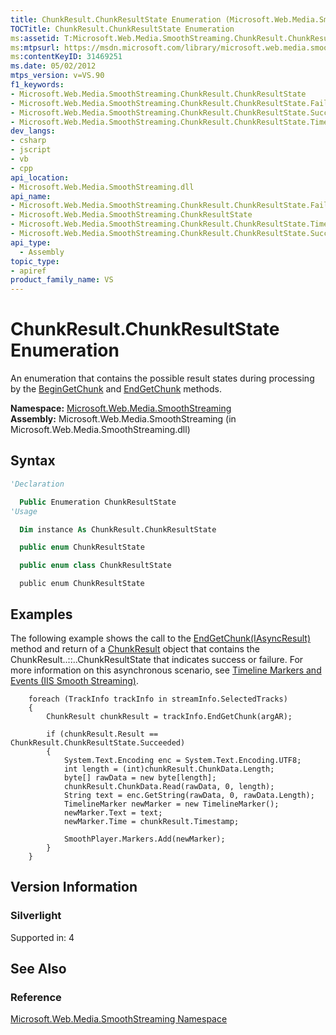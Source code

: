 ```yaml
---
title: ChunkResult.ChunkResultState Enumeration (Microsoft.Web.Media.SmoothStreaming)
TOCTitle: ChunkResult.ChunkResultState Enumeration
ms:assetid: T:Microsoft.Web.Media.SmoothStreaming.ChunkResult.ChunkResultState
ms:mtpsurl: https://msdn.microsoft.com/library/microsoft.web.media.smoothstreaming.chunkresult.chunkresultstate(v=VS.90)
ms:contentKeyID: 31469251
ms.date: 05/02/2012
mtps_version: v=VS.90
f1_keywords:
- Microsoft.Web.Media.SmoothStreaming.ChunkResult.ChunkResultState
- Microsoft.Web.Media.SmoothStreaming.ChunkResult.ChunkResultState.Failed
- Microsoft.Web.Media.SmoothStreaming.ChunkResult.ChunkResultState.Succeeded
- Microsoft.Web.Media.SmoothStreaming.ChunkResult.ChunkResultState.TimedOut
dev_langs:
- csharp
- jscript
- vb
- cpp
api_location:
- Microsoft.Web.Media.SmoothStreaming.dll
api_name:
- Microsoft.Web.Media.SmoothStreaming.ChunkResult.ChunkResultState.Failed
- Microsoft.Web.Media.SmoothStreaming.ChunkResultState
- Microsoft.Web.Media.SmoothStreaming.ChunkResult.ChunkResultState.TimedOut
- Microsoft.Web.Media.SmoothStreaming.ChunkResult.ChunkResultState.Succeeded
api_type:
  - Assembly
topic_type:
- apiref
product_family_name: VS
---
```


# ChunkResult.ChunkResultState Enumeration

An enumeration that contains the possible result states during processing by the [BeginGetChunk](trackinfo-begingetchunk-method-microsoft-web-media-smoothstreaming_1.md) and [EndGetChunk](trackinfo-endgetchunk-method-microsoft-web-media-smoothstreaming_1.md) methods.

**Namespace:**  [Microsoft.Web.Media.SmoothStreaming](microsoft-web-media-smoothstreaming-namespace_1.md)  
**Assembly:**  Microsoft.Web.Media.SmoothStreaming (in Microsoft.Web.Media.SmoothStreaming.dll)

## Syntax

```vb
'Declaration

  Public Enumeration ChunkResultState
'Usage

  Dim instance As ChunkResult.ChunkResultState
```

```csharp
  public enum ChunkResultState
```

```cpp
  public enum class ChunkResultState
```

```jscript
  public enum ChunkResultState
```

## Examples

The following example shows the call to the [EndGetChunk(IAsyncResult)](trackinfo-endgetchunk-method-microsoft-web-media-smoothstreaming_1.md) method and return of a [ChunkResult](chunkresult-class-microsoft-web-media-smoothstreaming_1.md) object that contains the ChunkResult..::..ChunkResultState that indicates success or failure. For more information on this asynchronous scenario, see [Timeline Markers and Events (IIS Smooth Streaming)](timeline-markers-and-events.md).

``` 
    foreach (TrackInfo trackInfo in streamInfo.SelectedTracks)
    {
        ChunkResult chunkResult = trackInfo.EndGetChunk(argAR);

        if (chunkResult.Result == ChunkResult.ChunkResultState.Succeeded)
        {
            System.Text.Encoding enc = System.Text.Encoding.UTF8;
            int length = (int)chunkResult.ChunkData.Length;
            byte[] rawData = new byte[length];
            chunkResult.ChunkData.Read(rawData, 0, length);
            String text = enc.GetString(rawData, 0, rawData.Length);
            TimelineMarker newMarker = new TimelineMarker();
            newMarker.Text = text;
            newMarker.Time = chunkResult.Timestamp;

            SmoothPlayer.Markers.Add(newMarker);
        }
    }
```

## Version Information

### Silverlight

Supported in: 4  

## See Also

### Reference

[Microsoft.Web.Media.SmoothStreaming Namespace](microsoft-web-media-smoothstreaming-namespace_1.md)
